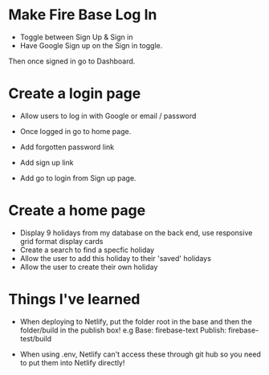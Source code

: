 # Make Fire Base Log In

- Toggle between Sign Up & Sign in
- Have Google Sign up on the Sign in toggle. 

Then once signed in go to Dashboard. 

# Create a login page
- Allow users to log in with Google or email / password 
- Once logged in go to home page. 

- Add forgotten password link
- Add sign up link
- Add go to login from Sign up page. 

# Create a home page

- Display 9 holidays from my database on the back end,
     use responsive grid format
     display cards
- Create a search to find a specfic holiday
- Allow the user to add this holiday to their 'saved' holidays
- Allow the user to create their own holiday 

# Things I've learned

- When deploying to Netlify, put the folder root in the base and then the folder/build in the publish box! 
e.g Base: firebase-text 
    Publish: firebase-test/build

- When using .env, Netlify can't access these through git hub so you need to put them into Netlify directly! 




